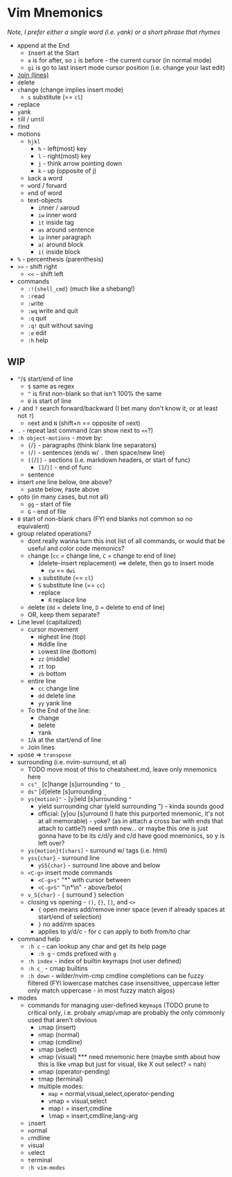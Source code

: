 # Vim Mnemonics

*Note, I prefer either a single word (i.e. `y`ank) or a short phrase that rhymes*


- `A`ppend at the End
    - `I`nsert at the Start
    - `a` is for after, so `i` is before - the current cursor (in normal mode)
    - `gi` is go to last insert mode cursor position (i.e. change your last edit)
- [`J`oin (lines)](https://www.youtube.com/watch?v=1x9jRt53ZYA)
- `d`elete
- `c`hange (change implies insert mode)
    - `s` substitute (== `cl`)
- `r`eplace
- `y`ank
- `t`ill / un`t`il
- `f`ind
- motions
    - `hjkl`
        - `h` - left(most) key
        - `l` - right(most) key
        - `j` - think arrow pointing down
        - `k` - up (opposite of j)
    - `b`ack a word
    - `w`ord / for`w`ard
    - `e`nd of word
    - text-objects
        - `i`nner / `a`aroud
        - `iw` inner word
        - `it` inside tag
        - `as` around `s`entence
        - `ip` inner `p`aragraph
        - `a(` around block
        - `i(` inside block
- `%` - percenthesis (parenthesis)
- `>>` - shift right
    - `<<` - shift left
- commands
    - `:!{shell_cmd}` (much like a shebang!)
    - `:r`ead
    - `:w`rite
    - `:wq` write and quit
    - `:q` quit
    - `:q!` quit without saving
    - `:e` edit
    - `:h` help

## WIP

- `^`/`$` start/end of line
    - `$` same as regex
    - `^` is first non-blank so that isn't 100% the same
    - `0` is start of line
- `/` and `?` search forward/backward (I bet many don't know it, or at least not `?`)
    - `n`ext and `N` (shift+n == opposite of `n`ext)
- `.` - repeat last command (can show next to `<<`?)
- `:h object-motions` - move by:
    - `{`/`}` - paragraphs (think blank line separators)
    - `(`/`)` - sentences (ends w/ `.` then space/new line)
    - `[[`/`]]` - sections (i.e. markdown headers, or start of func)
        - `[]`/`][` - end of func
    - sentence
- insert `o`ne line below, `O`ne above?
    - `p`aste below, `P`aste above
- `g`oto (in many cases, but not all)
    - `gg` - start of file
    - `G` - end of file
- `0` start of non-blank chars (FYI end blanks not common so no equivalent)
- group related operations?
    - dont really wanna turn this inot list of all commands, or would that be useful and color code memonics?
    - `c`hange (`cc` = change line, `C` = change to end of line)
        - (delete-insert replacement) ==> delete, then go to insert mode
            - `cw` == `dwi`
        - `s` substitute (== `cl`)
        - `S` substitute line (== `cc`)
        - `r`eplace
            - `R` replace line
    - `d`elete (`dd` = delete line, `D` = delete to end of line)
    - OR, keep them separate?
- Line level (capitalized)
    - cursor movement
        - `H`ighest line (top)
        - `M`iddle line
        - `L`owest line (bottom)
        - `zz` (middle)
        - `zt` top
        - `zb` bottom
    - entire line
        - `cc` change line
        - `dd` delete line
        - `yy` yank line
    - To the End of the line:
        - `C`hange
        - `D`elete
        - `Y`ank
    - `I`/`A` at the start/end of line
    - `J`oin lines
- `xp`ose => `transpose`
- surrounding (i.e. nvim-surround, et al)
    - TODO move most of this to cheatsheet.md, leave only mnemonics here
    - `cs"_` [c]hange [s]urrounding `"` to `_`
    - `ds"` [d]elete [s]urrounding `_`
    - `ys{motion}"` - [y]ield [s]urrounding `"`
        - yield surrounding char (yield surrounding ") - kinda sounds good
        - official: [y]ou [s]urround (I hate this purported mnemonic, it's not at all memorable) - `y`oke? (as in attach a cross bar with ends that attach to cattle?) need smth new... or maybe this one is just gonna have to be its c/d/y and c/d have good mnemonics, so y is left over?
    - `ys{motion}t[chars]` - surround w/ tags (i.e. html)
    - `yss{char}` - surround line
        - `ySS{char}` - surround line above and below
    - `<C-g>` insert mode commands
        - `<C-g>s"` "*" with cursor between
        - `<C-g>S"` "\n*\n" - above/belo{
    - `v_S{char}` - { surround } selection
    - closing vs opening - `()`, `{}`, `[]`, and `<>`
        - `{` open means add/remove inner space (even if already spaces at start/end of selection)
        - `}` no add/rm spaces
        - applies to y/d/c - for c can apply to both from/to char
- command help
    - `:h c` -  can lookup any char and get its help page
        - `:h g` - cmds prefixed with `g`
    - `:h index` - index of builtin keymaps (not user defined)
    - `:h c_` - cmap builtins
    - `:h down` - wilder/nvim-cmp cmdline completions can be fuzzy filtered (FYI lowercase matches case insensitivee, uppercase letter only match uppercase - in most fuzzy match algos)
- modes
    - commands for managing user-defined key`map`s  (TODO prune to critical only, i.e. probaly `x`map/`v`map are probably the only commonly used that aren't obvious
        - `i`map (insert)
        - `n`map (normal)
        - `c`map (cmdline)
        - `s`map (select)
        - `x`map (visual) *** need mnemonic here (maybe smth about how this is like `v`map but just for visual, like X out select? = nah)
        - `o`map (operator-pending)
        - `t`map (terminal)
        - multiple modes:
            - `map` = normal,visual,select,operator-pending
            - `v`map = visual,select
            - map`!` = insert,cmdline
            - `l`map = insert,cmdline,lang-arg
    - `i`nsert
    - `n`ormal
    - `c`mdline
    - `v`isual
    - `s`elect
    - `t`erminal
    - `:h vim-modes`
